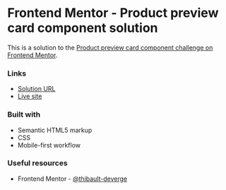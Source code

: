 # Frontend Mentor - Product preview card component solution

This is a solution to the [Product preview card component challenge on Frontend Mentor](https://www.frontendmentor.io/challenges/product-preview-card-component-GO7UmttRfa).

### Links

- [Solution URL](https://github.com/thibault-deverge/FrontendMentor-Product_Cart)
- [Live site](https://frontend-mentor-product-cart.vercel.app/)

### Built with

- Semantic HTML5 markup
- CSS
- Mobile-first workflow

### Useful resources

- Frontend Mentor - [@thibault-deverge](https://www.frontendmentor.io/profile/thibault-deverge)
